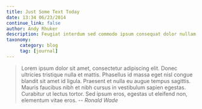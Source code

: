 ```yaml
---
title: Just Some Text Today
date: 13:34 06/23/2014
continue_link: false
author: Andy Rhuker
description: Feugiat interdum sed commodo ipsum consequat dolor nullam metus
taxonomy:
	 category: blog
	 tag: [journal]
---
```


> Lorem ipsum dolor sit amet, consectetur adipiscing elit. Donec ultricies tristique nulla et mattis. Phasellus id massa eget nisl congue blandit sit amet id ligula. Praesent et nulla eu augue tempus sagittis. Mauris faucibus nibh et nibh cursus in vestibulum sapien egestas. Curabitur ut lectus tortor. Sed ipsum eros, egestas ut eleifend non, elementum vitae eros.
> \-- <cite> Ronald Wade</cite>
